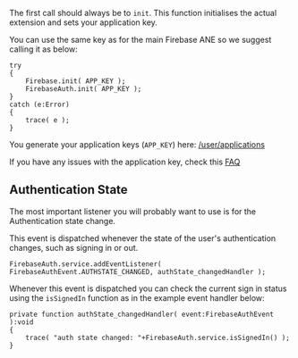 
The first call should always be to `init`. This function initialises the actual extension and sets your application key.

You can use the same key as for the main Firebase ANE so we suggest calling it as below: 

```as3
try
{
	Firebase.init( APP_KEY );
	FirebaseAuth.init( APP_KEY );
}
catch (e:Error)
{
	trace( e );
}
```

You generate your application keys (`APP_KEY`) here: [/user/applications](https://airnativeextensions.com/user/applications)

If you have any issues with the application key, check this [FAQ](https://airnativeextensions.com/knowledgebase/faq/10)



## Authentication State

The most important listener you will probably want to use is for the Authentication state change.

This event is dispatched whenever the state of the user's authentication changes, such as signing in or out.

```as3
FirebaseAuth.service.addEventListener( FirebaseAuthEvent.AUTHSTATE_CHANGED, authState_changedHandler );
```

Whenever this event is dispatched you can check the current sign in status using the `isSignedIn` function
as in the example event handler below:

```as3
private function authState_changedHandler( event:FirebaseAuthEvent ):void
{
	trace( "auth state changed: "+FirebaseAuth.service.isSignedIn() );
}
```

